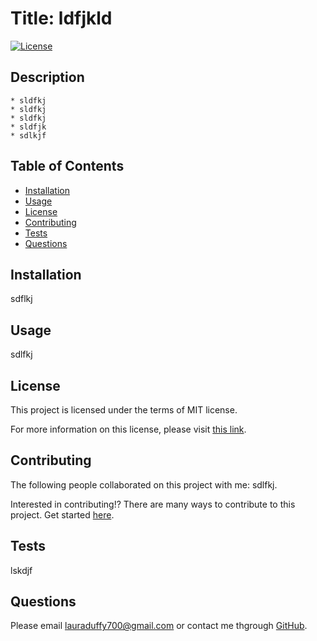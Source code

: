
  # Title: ldfjkld 

  [![License](https://img.shields.io/badge/License-MIT-yellow.svg)](https://opensource.org/licenses/MIT)
      
  ## Description 

    * sldfkj
    * sldfkj
    * sldfkj
    * sldfjk
    * sdlkjf
    
  ## Table of Contents
  - [Installation](#installation)
  - [Usage](#usage)
  - [License](#license)
  - [Contributing](#contributing)
  - [Tests](#tests)
  - [Questions](#questions)

  ## Installation

  sdflkj
    
  ## Usage

  sdlfkj
    
  ## License

  This project is licensed under the terms of MIT license.

  For more information on this license, please visit [this link](https://opensource.org/licenses/MIT).
   
  ## Contributing 

  The following people collaborated on this project with me: sdlfkj. 

  Interested in contributing!? There are many ways to contribute to this project. Get started [here](https://github.com/duffylaura/README-maker).

  ## Tests 

  lskdjf
    
  ## Questions

  Please email lauraduffy700@gmail.com or contact me thgrough [GitHub](https://github.com/duffylaura/README-maker).
  